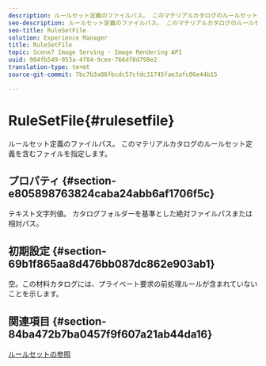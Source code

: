 ```yaml
---
description: ルールセット定義のファイルパス。 このマテリアルカタログのルールセット定義を含むファイルを指定します。
seo-description: ルールセット定義のファイルパス。 このマテリアルカタログのルールセット定義を含むファイルを指定します。
seo-title: RuleSetFile
solution: Experience Manager
title: RuleSetFile
topic: Scene7 Image Serving - Image Rendering API
uuid: 904fb549-053a-4f84-9cee-766df8d798e2
translation-type: tm+mt
source-git-commit: 7bc7b3a86fbcdc57cfdc31745fae3afc06e44b15

---
```



# RuleSetFile{#rulesetfile}

ルールセット定義のファイルパス。 このマテリアルカタログのルールセット定義を含むファイルを指定します。

## プロパティ {#section-e805898763824caba24abb6af1706f5c}

テキスト文字列値。 カタログフォルダーを基準とした絶対ファイルパスまたは相対パス。

## 初期設定 {#section-69b1f865aa8d476bb087dc862e903ab1}

空。この材料カタログには、プライベート要求の前処理ルールが含まれていないことを示します。

## 関連項目 {#section-84ba472b7ba0457f9f607a21ab44da16}

[ルールセットの参照](../../../../../ir-api/material-cat/image-rendering-api-ref/c-ir-material-catalog/c-ir-rule-set-reference/c-ir-rule-set-reference.md#concept-2369f884d9724727aaf436b5b0261dbe)
